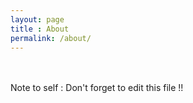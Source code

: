```yaml
---
layout: page
title : About
permalink: /about/
---
```


<br><br>
Note to self : Don't forget to edit this file !!
